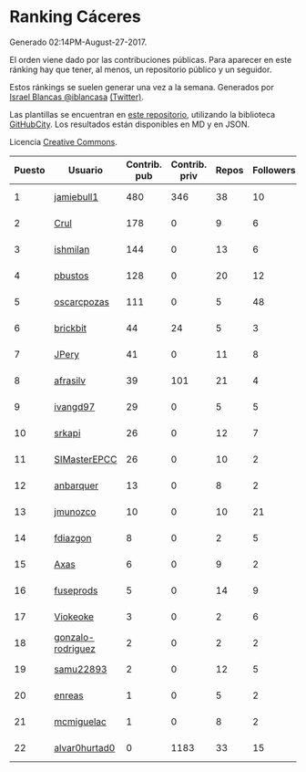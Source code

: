 # Ranking Cáceres

Generado 02:14PM-August-27-2017.

El orden viene dado por las contribuciones públicas. Para aparecer en este ránking hay que tener, al menos, un repositorio público y un seguidor.

Estos ránkings se suelen generar una vez a la semana. Generados por [Israel Blancas @iblancasa](https://github.com/iblancasa/) [(Twitter)](https://twitter.com/iblancasa).

Las plantillas se encuentran en [este repositorio](https://github.com/iblancasa/GH-Spanish-Ranking), utilizando la biblioteca [GitHubCity](https://github.com/iblancasa/GitHubCity). Los resultados están disponibles en MD y en JSON.

Licencia [Creative Commons](https://creativecommons.org/licenses/by/4.0/).

| Puesto   |  Usuario  | Contrib. pub | Contrib. priv |Repos| Followers | Desde |  Avatar  |
|----------|-----------|--------------|---------------|-----|-----------|-------|----------|
|1|[jamiebull1](https://github.com/jamiebull1)|480|346|38|10|2013-03-09|![jamiebull1](https://avatars1.githubusercontent.com/u/3817160)|
|2|[Crul](https://github.com/Crul)|178|0|9|6|2013-09-29|![Crul](https://avatars0.githubusercontent.com/u/5569741)|
|3|[ishmilan](https://github.com/ishmilan)|144|0|13|6|2014-10-07|![ishmilan](https://avatars2.githubusercontent.com/u/9059414)|
|4|[pbustos](https://github.com/pbustos)|128|0|20|12|2013-12-06|![pbustos](https://avatars2.githubusercontent.com/u/6126487)|
|5|[oscarcpozas](https://github.com/oscarcpozas)|111|0|5|48|2013-01-27|![oscarcpozas](https://avatars0.githubusercontent.com/u/3399621)|
|6|[brickbit](https://github.com/brickbit)|44|24|5|3|2016-06-02|![brickbit](https://avatars1.githubusercontent.com/u/19708065)|
|7|[JPery](https://github.com/JPery)|41|0|11|8|2015-02-18|![JPery](https://avatars3.githubusercontent.com/u/11062553)|
|8|[afrasilv](https://github.com/afrasilv)|39|101|21|4|2014-10-15|![afrasilv](https://avatars1.githubusercontent.com/u/9256924)|
|9|[ivangd97](https://github.com/ivangd97)|29|0|5|5|2014-05-06|![ivangd97](https://avatars2.githubusercontent.com/u/7497049)|
|10|[srkapi](https://github.com/srkapi)|26|0|12|7|2015-02-08|![srkapi](https://avatars2.githubusercontent.com/u/10909126)|
|11|[SIMasterEPCC](https://github.com/SIMasterEPCC)|26|0|10|2|2017-03-16|![SIMasterEPCC](https://avatars1.githubusercontent.com/u/26468069)|
|12|[anbarquer](https://github.com/anbarquer)|13|0|8|2|2016-05-03|![anbarquer](https://avatars3.githubusercontent.com/u/19173067)|
|13|[jmunozco](https://github.com/jmunozco)|10|0|10|21|2012-11-23|![jmunozco](https://avatars3.githubusercontent.com/u/2869841)|
|14|[fdiazgon](https://github.com/fdiazgon)|8|0|2|5|2015-05-03|![fdiazgon](https://avatars1.githubusercontent.com/u/12219405)|
|15|[Axas](https://github.com/Axas)|6|0|9|2|2015-03-04|![Axas](https://avatars0.githubusercontent.com/u/11320626)|
|16|[fuseprods](https://github.com/fuseprods)|5|0|14|9|2012-12-15|![fuseprods](https://avatars3.githubusercontent.com/u/3052275)|
|17|[Viokeoke](https://github.com/Viokeoke)|3|0|2|6|2015-10-23|![Viokeoke](https://avatars3.githubusercontent.com/u/15265427)|
|18|[gonzalo-rodriguez](https://github.com/gonzalo-rodriguez)|2|0|2|2|2013-04-02|![gonzalo-rodriguez](https://avatars1.githubusercontent.com/u/4035127)|
|19|[samu22893](https://github.com/samu22893)|2|0|12|5|2013-10-30|![samu22893](https://avatars2.githubusercontent.com/u/5812967)|
|20|[enreas](https://github.com/enreas)|1|0|5|2|2011-11-07|![enreas](https://avatars2.githubusercontent.com/u/1179213)|
|21|[mcmiguelac](https://github.com/mcmiguelac)|1|0|8|2|2014-05-07|![mcmiguelac](https://avatars1.githubusercontent.com/u/7512450)|
|22|[alvar0hurtad0](https://github.com/alvar0hurtad0)|0|1183|33|15|2011-10-15|![alvar0hurtad0](https://avatars0.githubusercontent.com/u/1130114)|
